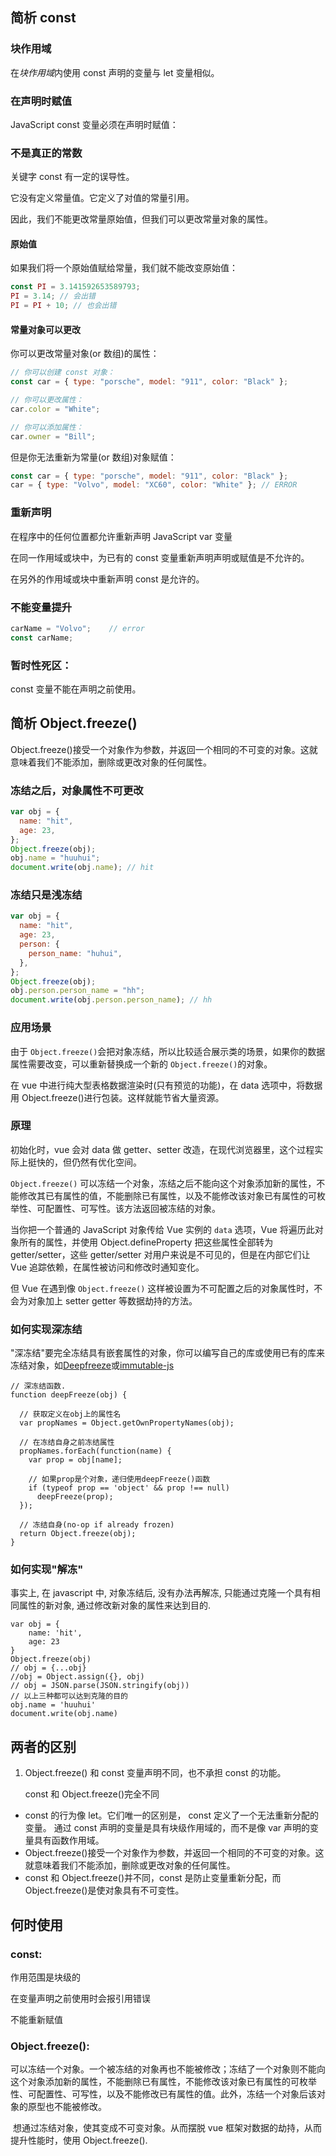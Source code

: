 ## 简析 const

### 块作用域

在*块作用域*内使用 const 声明的变量与 let 变量相似。

### 在声明时赋值

JavaScript const 变量必须在声明时赋值：

### 不是真正的常数

关键字 const 有一定的误导性。

它没有定义常量值。它定义了对值的常量引用。

因此，我们不能更改常量原始值，但我们可以更改常量对象的属性。

#### 原始值

如果我们将一个原始值赋给常量，我们就不能改变原始值：

```js
const PI = 3.141592653589793;
PI = 3.14; // 会出错
PI = PI + 10; // 也会出错
```

#### 常量对象可以更改

你可以更改常量对象(or 数组)的属性：

```js
// 你可以创建 const 对象：
const car = { type: "porsche", model: "911", color: "Black" };

// 你可以更改属性：
car.color = "White";

// 你可以添加属性：
car.owner = "Bill";
```

但是你无法重新为常量(or 数组)对象赋值：

```js
const car = { type: "porsche", model: "911", color: "Black" };
car = { type: "Volvo", model: "XC60", color: "White" }; // ERROR
```

### 重新声明

在程序中的任何位置都允许重新声明 JavaScript var 变量

在同一作用域或块中，为已有的 const 变量重新声明声明或赋值是不允许的。

在另外的作用域或块中重新声明 const 是允许的。

### 不能变量提升

```js
carName = "Volvo";    // error
const carName;
```

### 暂时性死区：

const 变量不能在声明之前使用。

## 简析 Object.freeze()

Object.freeze()接受一个对象作为参数，并返回一个相同的不可变的对象。这就意味着我们不能添加，删除或更改对象的任何属性。

### 冻结之后，对象属性不可更改

```js
var obj = {
  name: "hit",
  age: 23,
};
Object.freeze(obj);
obj.name = "huuhui";
document.write(obj.name); // hit
```

### 冻结只是浅冻结

```js
var obj = {
  name: "hit",
  age: 23,
  person: {
    person_name: "huhui",
  },
};
Object.freeze(obj);
obj.person.person_name = "hh";
document.write(obj.person.person_name); // hh
```

### 应用场景

由于 `Object.freeze()`会把对象冻结，所以比较适合展示类的场景，如果你的数据属性需要改变，可以重新替换成一个新的 `Object.freeze()`的对象。

在 vue 中进行纯大型表格数据渲染时(只有预览的功能)，在 data 选项中，将数据用 Object.freeze()进行包装。这样就能节省大量资源。

### 原理

初始化时，vue 会对 data 做 getter、setter 改造，在现代浏览器里，这个过程实际上挺快的，但仍然有优化空间。

`Object.freeze()` 可以冻结一个对象，冻结之后不能向这个对象添加新的属性，不能修改其已有属性的值，不能删除已有属性，以及不能修改该对象已有属性的可枚举性、可配置性、可写性。该方法返回被冻结的对象。

当你把一个普通的 JavaScript 对象传给 Vue 实例的 `data` 选项，Vue 将遍历此对象所有的属性，并使用 Object.defineProperty 把这些属性全部转为 getter/setter，这些 getter/setter 对用户来说是不可见的，但是在内部它们让 Vue 追踪依赖，在属性被访问和修改时通知变化。

但 Vue 在遇到像 `Object.freeze()` 这样被设置为不可配置之后的对象属性时，不会为对象加上 setter getter 等数据劫持的方法。

### 如何实现深冻结

"深冻结"要完全冻结具有嵌套属性的对象，你可以编写自己的库或使用已有的库来冻结对象，如[Deepfreeze](https://github.com/substack/deep-freeze)或[immutable-js](https://github.com/immutable-js/immutable-js)

```
// 深冻结函数.
function deepFreeze(obj) {

  // 获取定义在obj上的属性名
  var propNames = Object.getOwnPropertyNames(obj);

  // 在冻结自身之前冻结属性
  propNames.forEach(function(name) {
    var prop = obj[name];

    // 如果prop是个对象，递归使用deepFreeze()函数
    if (typeof prop == 'object' && prop !== null)
      deepFreeze(prop);
  });

  // 冻结自身(no-op if already frozen)
  return Object.freeze(obj);
}
```

### 如何实现"解冻"

事实上, 在 javascript 中, 对象冻结后, 没有办法再解冻, 只能通过克隆一个具有相同属性的新对象, 通过修改新对象的属性来达到目的.

```
var obj = {
    name: 'hit',
    age: 23
}
Object.freeze(obj)
// obj = {...obj}
//obj = Object.assign({}, obj)
// obj = JSON.parse(JSON.stringify(obj))
// 以上三种都可以达到克隆的目的
obj.name = 'huuhui'
document.write(obj.name)
```

## 两者的区别

1. Object.freeze() 和 const 变量声明不同，也不承担 const 的功能。

   const 和 Object.freeze()完全不同

- const 的行为像 let。它们唯一的区别是， const 定义了一个无法重新分配的变量。 通过 const 声明的变量是具有块级作用域的，而不是像 var 声明的变量具有函数作用域。
- Object.freeze()接受一个对象作为参数，并返回一个相同的不可变的对象。这就意味着我们不能添加，删除或更改对象的任何属性。
- const 和 Object.freeze()并不同，const 是防止变量重新分配，而 Object.freeze()是使对象具有不可变性。

## 何时使用

### const:

作用范围是块级的

在变量声明之前使用时会报引用错误

不能重新赋值

### Object.freeze():

​ 可以冻结一个对象。一个被冻结的对象再也不能被修改；冻结了一个对象则不能向这个对象添加新的属性，不能删除已有属性，不能修改该对象已有属性的可枚举性、可配置性、可写性，以及不能修改已有属性的值。此外，冻结一个对象后该对象的原型也不能被修改。

​ 想通过冻结对象，使其变成不可变对象。从而摆脱 vue 框架对数据的劫持，从而提升性能时，使用 Object.freeze().
